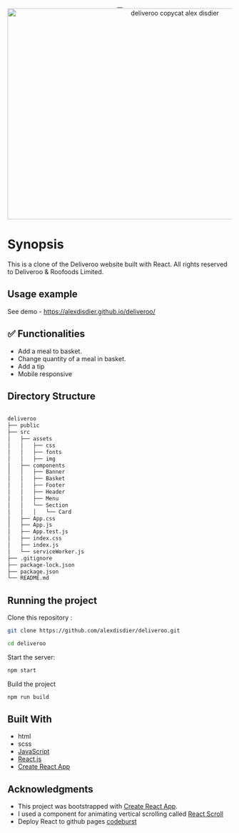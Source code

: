 <p align="center" >
   <a href="https://alexdisdier.github.io/deliveroo/" target="blank">
    <img alt="deliveroo copycat alex disdier" src="https://res.cloudinary.com/dvrkxmxkw/image/upload/v1552165845/github-screenshot-gif/deliveroo.gif" width="735" height="473" />
 </a>

# Synopsis

This is a clone of the Deliveroo website built with React. All rights reserved to Deliveroo & Roofoods Limited.

## Usage example

See demo - https://alexdisdier.github.io/deliveroo/

## ✅ Functionalities

- Add a meal to basket.
- Change quantity of a meal in basket.
- Add a tip
- Mobile responsive

## Directory Structure

```bash

deliveroo
├── public
├── src
│   ├── assets
│   │   ├── css
│   │   ├── fonts
│   │   ├── img
│   ├── components
│   │   ├── Banner
│   │   ├── Basket
│   │   ├── Footer
│   │   ├── Header
│   │   ├── Menu
│   │   └── Section
│   │   │   └── Card
│   ├── App.css
│   ├── App.js
│   ├── App.test.js
│   ├── index.css
│   ├── index.js
│   └── serviceWorker.js
├── .gitignore
├── package-lock.json
├── package.json
└── README.md

```

## Running the project

Clone this repository :

```bash
git clone https://github.com/alexdisdier/deliveroo.git

cd deliveroo
```

Start the server:

```bash
npm start
```

Build the project

```bash
npm run build
```

## Built With

- html
- scss
- [JavaScript](https://developer.mozilla.org/bm/docs/Web/JavaScript)
- [React.js](https://reactjs.org/docs/hello-world.html)
- [Create React App](https://facebook.github.io/create-react-app/docs/getting-started)

## Acknowledgments

- This project was bootstrapped with [Create React App](https://github.com/facebook/create-react-app).
- I used a component for animating vertical scrolling called [React Scroll](https://www.npmjs.com/package/react-scroll)
- Deploy React to github pages [codeburst](https://codeburst.io/deploy-react-to-github-pages-to-create-an-amazing-website-42d8b09cd4d)
